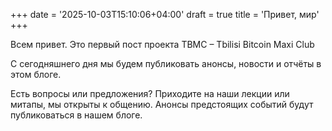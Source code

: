 +++
date = '2025-10-03T15:10:06+04:00'
draft = true
title = 'Привет, мир'
+++

Всем привет. Это первый пост проекта TBMC – Tbilisi Bitcoin Maxi Club

С сегодняшнего дня мы будем публиковать анонсы, новости и отчёты в этом блоге. 

Есть вопросы или предложения? Приходите на наши лекции или митапы, мы открыты к общению. Анонсы предстоящих событий будут публиковаться в нашем блоге.